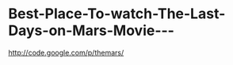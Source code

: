 Best-Place-To-watch-The-Last-Days-on-Mars-Movie---
==================================================

http://code.google.com/p/themars/
